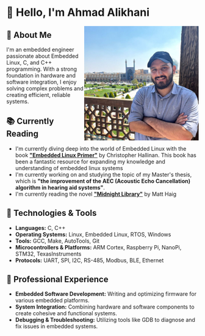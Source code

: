 # 👋 Hello, I'm Ahmad Alikhani

<img width="300px" align="right" src="pic/profile.jpg">

## 🚀 About Me
I'm an embedded engineer passionate about Embedded Linux, C, and C++ programming. With a strong foundation in hardware and software integration, I enjoy solving complex problems and creating efficient, reliable systems. 

## 📚 Currently Reading
- I'm currently diving deep into the world of Embedded Linux with the book **["Embedded Linux Primer"](https://www.amazon.com/Embedded-Linux-Primer-Practical-Real-World/dp/0137017839)** by Christopher Hallinan. This book has been a fantastic resource for expanding my knowledge and understanding of embedded linux systems
- I'm currently working on and studying the topic of my Master's thesis, which is **"the improvement of the AEC (Acoustic Echo Cancellation) algorithm in hearing aid systems"**.
- I'm currently reading the novel **["Midnight Library"](https://www.amazon.com/Midnight-Library-Novel-Matt-Haig/dp/0525559477)** by Matt Haig

## 🔧 Technologies & Tools
- **Languages:** C, C++
- **Operating Systems:** Linux, Embedded Linux, RTOS, Windows
- **Tools:** GCC, Make, AutoTools, Git
- **Microcontrollers & Platforms:** ARM Cortex, Raspberry Pi, NanoPi, STM32, TexasInstruments
- **Protocols:** UART, SPI, I2C, RS-485, Modbus, BLE, Ethernet

## 💼 Professional Experience
- **Embedded Software Development:** Writing and optimizing firmware for various embedded platforms.
- **System Integration:** Combining hardware and software components to create cohesive and functional systems.
- **Debugging & Troubleshooting:** Utilizing tools like GDB to diagnose and fix issues in embedded systems.
